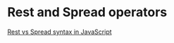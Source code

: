 # Rest and Spread operators

[Rest vs Spread syntax in JavaScript](https://www.amitmerchant.com/rest-vs-spread-syntax-in-javascript/)
